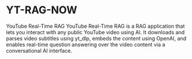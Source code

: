 # YT-RAG-NOW
YouTube Real-Time RAG YouTube Real-Time RAG is a RAG application that lets you interact with any public YouTube video using AI. It downloads and parses video subtitles using yt_dlp, embeds the content using OpenAI, and enables real-time question answering over the video content via a conversational AI interface.
